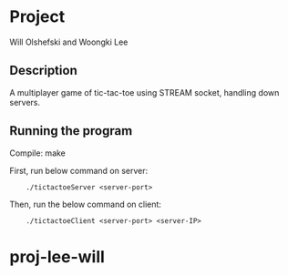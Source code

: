 # Project
Will Olshefski and Woongki Lee

## Description
A multiplayer game of tic-tac-toe using STREAM socket, handling down servers.

## Running the program
  Compile: make
  
  First, run below command on server: 
  
        ./tictactoeServer <server-port>
  
  Then, run the below command on client: 
  
        ./tictactoeClient <server-port> <server-IP>
# proj-lee-will
